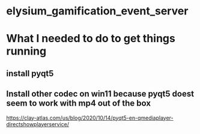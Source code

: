 # elysium_gamification_event_server



# What I needed to do to get things running

## install pyqt5

## Install other codec on win11 because pyqt5 doest seem to work with mp4 out of the box
https://clay-atlas.com/us/blog/2020/10/14/pyqt5-en-qmediaplayer-directshowplayerservice/
